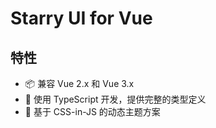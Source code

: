 # Starry UI for Vue

## 特性

- 📦 兼容 Vue 2.x 和 Vue 3.x
- 🎯 使用 TypeScript 开发，提供完整的类型定义
- 🎨 基于 CSS-in-JS 的动态主题方案
